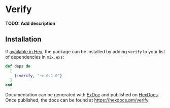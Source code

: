 # Verify

**TODO: Add description**

## Installation

If [available in Hex](https://hex.pm/docs/publish), the package can be installed
by adding `verify` to your list of dependencies in `mix.exs`:

```elixir
def deps do
  [
    {:verify, "~> 0.1.0"}
  ]
end
```

Documentation can be generated with [ExDoc](https://github.com/elixir-lang/ex_doc)
and published on [HexDocs](https://hexdocs.pm). Once published, the docs can
be found at <https://hexdocs.pm/verify>.

